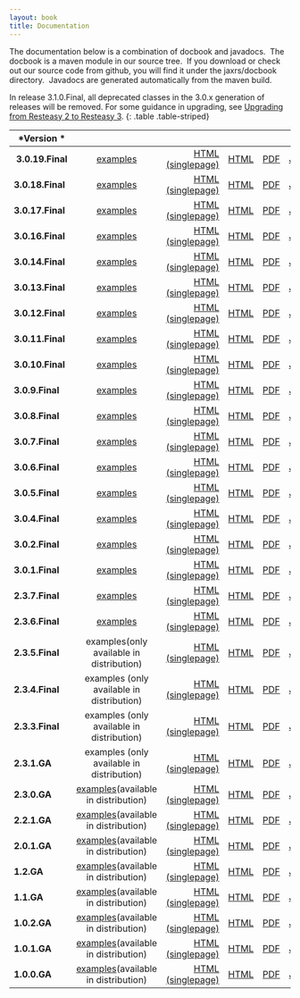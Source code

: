 ```yaml
---
layout: book
title: Documentation
---
```


The documentation below is a combination of docbook and javadocs.  The
docbook is a maven module in our source tree.  If you download or check
out our source code from github, you will find it under the
jaxrs/docbook directory.  Javadocs are generated automatically from the
maven build.

In release 3.1.0.Final, all deprecated classes in the 3.0.x generation
of releases will be removed. For some guidance in upgrading, see
[Upgrading from Resteasy 2 to Resteasy
3](http://docs.jboss.org/resteasy/docs/resteasy-upgrade-guide-en-US.pdf).
{: .table .table-striped}

 *Version *|     |       |      |      |      |
| ------------|:---:| -----:|-----:|-----:|-----:|
 **3.0.19.Final** | [examples](https://github.com/resteasy/Resteasy/tree/3.0.19.Final/jaxrs/examples) | [HTML (singlepage)](http://docs.jboss.org/resteasy/docs/3.0.19.Final/userguide/html_single/index.html) | [HTML](http://docs.jboss.org/resteasy/docs/3.0.19.Final/userguide/html/index.html) | [PDF](http://docs.jboss.org/resteasy/docs/3.0.19.Final/userguide/pdf/resteasy-reference-guide-en-US.pdf) | [Javadocs](http://docs.jboss.org/resteasy/docs/3.0.19.Final/javadocs/index.html)
**3.0.18.Final**|[examples](https://github.com/resteasy/Resteasy/tree/3.0.18/jaxrs/examples) | [HTML (singlepage)](http://docs.jboss.org/resteasy/docs/3.0.18.Final/userguide/html_single/index.html)|[HTML](http://docs.jboss.org/resteasy/docs/3.0.18.Final/userguide/html/index.html)|[PDF](http://docs.jboss.org/resteasy/docs/3.0.18.Final/userguide/pdf/resteasy-reference-guide-en-US.pdf)|[Javadocs](http://docs.jboss.org/resteasy/docs/3.0.18.Final/javadocs/index.html)
**3.0.17.Final**|[examples](https://github.com/resteasy/Resteasy/tree/3.0.17.Final/jaxrs/examples)|[HTML (singlepage)](http://docs.jboss.org/resteasy/docs/3.0.17.Final/userguide/html_single/index.html)|[HTML](http://docs.jboss.org/resteasy/docs/3.0.17.Final/userguide/html/index.html)|[PDF](http://docs.jboss.org/resteasy/docs/3.0.17.Final/userguide/pdf/resteasy-reference-guide-en-US.pdf)|[Javadocs](http://docs.jboss.org/resteasy/docs/3.0.17.Final/javadocs/index.html)
**3.0.16.Final** |[examples](https://github.com/resteasy/Resteasy/tree/3.0.16.Final/jaxrs/examples)|[HTML (singlepage)](http://docs.jboss.org/resteasy/docs/3.0.16.Final/userguide/html_single/index.html)|[HTML](http://docs.jboss.org/resteasy/docs/3.0.16.Final/userguide/html/index.html)|[PDF](http://docs.jboss.org/resteasy/docs/3.0.16.Final/userguide/pdf/resteasy-reference-guide-en-US.pdf)|[Javadocs](http://docs.jboss.org/resteasy/docs/3.0.16.Final/javadocs/index.html)
**3.0.14.Final**|[examples](https://github.com/resteasy/Resteasy/tree/3.0.14.Final/jaxrs/examples)|[HTML (singlepage)](http://docs.jboss.org/resteasy/docs/3.0.14.Final/userguide/html_single/index.html)|[HTML](http://docs.jboss.org/resteasy/docs/3.0.14.Final/userguide/html/index.html)|[PDF](http://docs.jboss.org/resteasy/docs/3.0.14.Final/userguide/pdf/resteasy-reference-guide-en-US.pdf)|[Javadocs](http://docs.jboss.org/resteasy/docs/3.0.14.Final/javadocs/index.html)
**3.0.13.Final**|[examples](https://github.com/resteasy/Resteasy/tree/3.0.13.Final/jaxrs/examples)|[HTML (singlepage)](http://docs.jboss.org/resteasy/docs/3.0.13.Final/userguide/html_single/index.html)|[HTML](http://docs.jboss.org/resteasy/docs/3.0.13.Final/userguide/html/index.html)|[PDF](http://docs.jboss.org/resteasy/docs/3.0.13.Final/userguide/pdf/resteasy-reference-guide-en-US.pdf)|[Javadocs](http://docs.jboss.org/resteasy/docs/3.0.13.Final/javadocs/index.html)
**3.0.12.Final**|[examples](https://github.com/resteasy/Resteasy/tree/3.0.12.Final/jaxrs/examples)|[HTML (singlepage)](http://docs.jboss.org/resteasy/docs/3.0.12.Final/userguide/html_single/index.html)|[HTML](http://docs.jboss.org/resteasy/docs/3.0.12.Final/userguide/html/index.html)|[PDF](http://docs.jboss.org/resteasy/docs/3.0.12.Final/userguide/pdf/resteasy-reference-guide-en-US.pdf)|[Javadocs](http://docs.jboss.org/resteasy/docs/3.0.12.Final/javadocs/index.html)
**3.0.11.Final**|[examples](https://github.com/resteasy/Resteasy/tree/3.0.11.Final/jaxrs/examples)|[HTML (singlepage)](http://docs.jboss.org/resteasy/docs/3.0.11.Final/userguide/html_single/index.html)|[HTML](http://docs.jboss.org/resteasy/docs/3.0.11.Final/userguide/html/index.html)|[PDF](http://docs.jboss.org/resteasy/docs/3.0.11.Final/userguide/pdf/resteasy-reference-guide-en-US.pdf)|[Javadocs](http://docs.jboss.org/resteasy/docs/3.0.11.Final/javadocs/index.html)
**3.0.10.Final**|[examples](https://github.com/resteasy/Resteasy/tree/3.0.10.Final/jaxrs/examples)|[HTML (singlepage)](http://docs.jboss.org/resteasy/docs/3.0.10.Final/userguide/html_single/index.html)|[HTML](http://docs.jboss.org/resteasy/docs/3.0.10.Final/userguide/html/index.html)|[PDF](http://docs.jboss.org/resteasy/docs/3.0.10.Final/userguide/pdf/resteasy-reference-guide-en-US.pdf)|[Javadocs](http://docs.jboss.org/resteasy/docs/3.0.10.Final/javadocs/index.html)
**3.0.9.Final**|[examples](https://github.com/resteasy/Resteasy/tree/3.0.9.Final/jaxrs/examples)|[HTML (singlepage)](http://docs.jboss.org/resteasy/docs/3.0.9.Final/userguide/html_single/index.html)|[HTML](http://docs.jboss.org/resteasy/docs/3.0.9.Final/userguide/html/index.html)|[PDF](http://docs.jboss.org/resteasy/docs/3.0.9.Final/userguide/pdf/resteasy-reference-guide-en-US.pdf)|[Javadocs](http://docs.jboss.org/resteasy/docs/3.0.9.Final/javadocs/index.html)
**3.0.8.Final**|[examples](https://github.com/resteasy/Resteasy/tree/3.0.8.Final/jaxrs/examples)|[HTML (singlepage)](http://docs.jboss.org/resteasy/docs/3.0.8.Final/userguide/html_single/index.html)|[HTML](http://docs.jboss.org/resteasy/docs/3.0.8.Final/userguide/html/index.html)|[PDF](http://docs.jboss.org/resteasy/docs/3.0.8.Final/userguide/pdf/resteasy-reference-guide-en-US.pdf)|[Javadocs](http://docs.jboss.org/resteasy/docs/3.0.8.Final/javadocs/index.html)
**3.0.7.Final**|[examples](https://github.com/resteasy/Resteasy/tree/3.0.7.Final/jaxrs/examples)|[HTML (singlepage)](http://docs.jboss.org/resteasy/docs/3.0.7.Final/userguide/html_single/index.html)|[HTML](http://docs.jboss.org/resteasy/docs/3.0.7.Final/userguide/html/index.html)|[PDF](http://docs.jboss.org/resteasy/docs/3.0.7.Final/userguide/pdf/resteasy-reference-guide-en-US.pdf)|[Javadocs](http://docs.jboss.org/resteasy/docs/3.0.7.Final/javadocs/index.html)
**3.0.6.Final**|[examples](https://github.com/resteasy/Resteasy/tree/3.0.6.Final/jaxrs/examples)|[HTML (singlepage)](http://docs.jboss.org/resteasy/docs/3.0.6.Final/userguide/html_single/index.html)|[HTML](http://docs.jboss.org/resteasy/docs/3.0.6.Final/userguide/html/index.html)|[PDF](http://docs.jboss.org/resteasy/docs/3.0.6.Final/userguide/pdf/resteasy-reference-guide-en-US.pdf)|[Javadocs](http://docs.jboss.org/resteasy/docs/3.0.6.Final/javadocs/index.html)
**3.0.5.Final**|[examples](https://github.com/resteasy/Resteasy/tree/3.0.5.Final/jaxrs/examples)|[HTML (singlepage)](http://docs.jboss.org/resteasy/docs/3.0.5.Final/userguide/html_single/index.html)|[HTML](http://docs.jboss.org/resteasy/docs/3.0.5.Final/userguide/html/index.html)|[PDF](http://docs.jboss.org/resteasy/docs/3.0.5.Final/userguide/pdf/resteasy-reference-guide-en-US.pdf)|[Javadocs](http://docs.jboss.org/resteasy/docs/3.0.5.Final/javadocs/index.html)
**3.0.4.Final**|[examples](https://github.com/resteasy/Resteasy/tree/3.0.4.Final/jaxrs/examples)|[HTML (singlepage)](http://docs.jboss.org/resteasy/docs/3.0.4.Final/userguide/html_single/index.html)|[HTML](http://docs.jboss.org/resteasy/docs/3.0.4.Final/userguide/html/index.html)|[PDF](http://docs.jboss.org/resteasy/docs/3.0.4.Final/userguide/pdf/resteasy-reference-guide-en-US.pdf)|[Javadocs](http://docs.jboss.org/resteasy/docs/3.0.4.Final/javadocs/index.html)
**3.0.2.Final**|[examples](https://github.com/resteasy/Resteasy/tree/3.0.2.Final/jaxrs/examples)|[HTML (singlepage)](http://docs.jboss.org/resteasy/docs/3.0.2.Final/userguide/html_single/index.html)|[HTML](http://docs.jboss.org/resteasy/docs/3.0.2.Final/userguide/html/index.html)|[PDF](http://docs.jboss.org/resteasy/docs/3.0.2.Final/userguide/pdf/resteasy-reference-guide-en-US.pdf)|[Javadocs](http://docs.jboss.org/resteasy/docs/3.0.2.Final/javadocs/index.html)
**3.0.1.Final**|[examples](https://github.com/resteasy/Resteasy/tree/3.0.1.Final/jaxrs/examples)|[HTML (singlepage)](http://docs.jboss.org/resteasy/docs/3.0.1.Final/userguide/html_single/index.html)|[HTML](http://docs.jboss.org/resteasy/docs/3.0.1.Final/userguide/html/index.html)|[PDF](http://docs.jboss.org/resteasy/docs/3.0.1.Final/userguide/pdf/resteasy-reference-guide-en-US.pdf)|[Javadocs](http://docs.jboss.org/resteasy/docs/3.0.1.Final/javadocs/index.html)
**2.3.7.Final**|[examples](https://github.com/resteasy/Resteasy/tree/2.3.7/examples)|[HTML (singlepage)](http://docs.jboss.org/resteasy/docs/2.3.7.Final/userguide/html_single/index.html)|[HTML](http://docs.jboss.org/resteasy/docs/2.3.7.Final/userguide/html/index.html)|[PDF](http://docs.jboss.org/resteasy/docs/2.3.7.Final/userguide/pdf/resteasy-reference-guide-en-US.pdf)|[Javadocs](http://docs.jboss.org/resteasy/docs/2.3.7.Final/javadocs/index.html)
**2.3.6.Final**|[examples](https://github.com/resteasy/Resteasy/tree/2.3.6/examples)|[HTML (singlepage)](http://docs.jboss.org/resteasy/docs/2.3.6.Final/userguide/html_single/index.html)|[HTML](http://docs.jboss.org/resteasy/docs/2.3.6.Final/userguide/html/index.html)|[PDF](http://docs.jboss.org/resteasy/docs/2.3.6.Final/userguide/pdf/resteasy-reference-guide-en-US.pdf)|[Javadocs](http://docs.jboss.org/resteasy/docs/2.3.6.Final/javadocs/index.html)
**2.3.5.Final**|examples(only available in distribution)|[HTML (singlepage)](http://docs.jboss.org/resteasy/docs/2.3.5.Final/userguide/html_single/index.html)|[HTML](http://docs.jboss.org/resteasy/docs/2.3.5.Final/userguide/html/index.html)|[PDF](http://docs.jboss.org/resteasy/docs/2.3.5.Final/userguide/pdf/resteasy-reference-guide-en-US.pdf)|[Javadocs](http://docs.jboss.org/resteasy/docs/2.3.5.Final/javadocs/index.html)
**2.3.4.Final**|examples (only available in distribution)|[HTML (singlepage)](http://docs.jboss.org/resteasy/docs/2.3.4.Final/userguide/html_single/index.html)|[HTML](http://docs.jboss.org/resteasy/docs/2.3.4.Final/userguide/html/index.html)|[PDF](http://docs.jboss.org/resteasy/docs/2.3.4.Final/userguide/pdf/RESTEasy_Reference_Guide.pdf)|[Javadocs](http://docs.jboss.org/resteasy/docs/2.3.4.Final/javadocs/index.html)
**2.3.3.Final**|examples (only available in distribution)|[HTML (singlepage)](http://docs.jboss.org/resteasy/docs/2.3.3.Final/userguide/html_single/index.html)|[HTML](http://docs.jboss.org/resteasy/docs/2.3.3.Final/userguide/html/index.html)|[PDF](http://docs.jboss.org/resteasy/docs/2.3.3.Final/userguide/pdf/RESTEasy_Reference_Guide.pdf)|[Javadocs](http://docs.jboss.org/resteasy/docs/2.3.3.Final/javadocs/index.html)
**2.3.1.GA**|examples (only available in distribution)|[HTML (singlepage)](http://docs.jboss.org/resteasy/docs/2.3.1.GA/userguide/html_single/index.html)|[HTML](http://docs.jboss.org/resteasy/docs/2.3.1.GA/userguide/html/index.html)|[PDF](http://docs.jboss.org/resteasy/docs/2.3.1.GA/userguide/pdf/RESTEasy_Reference_Guide.pdf)|[Javadocs](http://docs.jboss.org/resteasy/docs/2.3.1.GA/javadocs/index.html)
**2.3.0.GA**|[examples](https://resteasy.svn.sourceforge.net/svnroot/resteasy/tags/RESTEASY_2_3_0_GA/examples/)(available in distribution)|[HTML (singlepage)](http://docs.jboss.org/resteasy/docs/2.3.0.GA/userguide/html_single/index.html)|[HTML](http://docs.jboss.org/resteasy/docs/2.3.0.GA/userguide/html/index.html)|[PDF](http://docs.jboss.org/resteasy/docs/2.3.0.GA/userguide/pdf/RESTEasy_Reference_Guide.pdf)|[Javadocs](http://docs.jboss.org/resteasy/docs/2.3.0.GA/javadocs/index.html)
**2.2.1.GA**|[examples](https://resteasy.svn.sourceforge.net/svnroot/resteasy/tags/RESTEASY_2_2_1_GA/examples/)(available in distribution)|[HTML (singlepage)](http://docs.jboss.org/resteasy/docs/2.2.1.GA/userguide/html_single/index.html)|[HTML](http://docs.jboss.org/resteasy/docs/2.2.1.GA/userguide/html/index.html)|[PDF](http://docs.jboss.org/resteasy/docs/2.2.1.GA/userguide/pdf/RESTEasy_Reference_Guide.pdf)|[Javadocs](http://docs.jboss.org/resteasy/docs/2.2.1.GA/javadocs/index.html)
**2.0.1.GA**|[examples](https://resteasy.svn.sourceforge.net/svnroot/resteasy/tags/RESTEASY_JAXRS_2_0_0_GA/examples/)(available in distribution)|[HTML (singlepage)](http://docs.jboss.org/resteasy/docs/2.0.0.GA/userguide/html_single/index.html)|[HTML](http://docs.jboss.org/resteasy/docs/2.0.0.GA/userguide/html/index.html)|[PDF](http://docs.jboss.org/resteasy/docs/2.0.0.GA/userguide/pdf/RESTEasy_Reference_Guide.pdf)|[Javadocs](http://docs.jboss.org/resteasy/docs/2.0.0.GA/javadocs/index.html)
**1.2.GA**|[examples](https://resteasy.svn.sourceforge.net/svnroot/resteasy/tags/RESTEASY_JAXRS_1_2_GA/examples/)(available in distribution)|[HTML (singlepage)](/file-access/default/members/resteasy/freezone/docs/1.2.GA/userguide/html_single/index.html)|[HTML](/file-access/default/members/resteasy/freezone/docs/1.2.GA/userguide/html/index.html)|[PDF](/file-access/default/members/resteasy/freezone/docs/1.2.GA/userguide/pdf/RESTEasy_Reference_Guide.pdf)|[Javadocs](/file-access/default/members/resteasy/freezone/docs/1.2.GA/javadocs/index.html)
**1.1.GA**|[examples](https://resteasy.svn.sourceforge.net/svnroot/resteasy/tags/RESTEASY_JAXRS_1_1_GA/examples/)(available in distribution)|[HTML (singlepage)](/file-access/default/members/resteasy/freezone/docs/1.1.GA/userguide/html_single/index.html)|[HTML](/file-access/default/members/resteasy/freezone/docs/1.1.GA/userguide/html/index.html)|[PDF](/file-access/default/members/resteasy/freezone/docs/1.1.GA/userguide/pdf/RESTEasy_Reference_Guide.pdf)|[Javadocs](/file-access/default/members/resteasy/freezone/docs/1.1.GA/javadocs/index.html)
**1.0.2.GA**|[examples](https://resteasy.svn.sourceforge.net/svnroot/resteasy/tags/RESTEASY_JAXRS_1_0_2_GA/examples/)(available in distribution)|[HTML (singlepage)](/file-access/default/members/resteasy/freezone/docs/1.0.2.GA/userguide/html_single/index.html)|[HTML](/file-access/default/members/resteasy/freezone/docs/1.0.2.GA/userguide/html/index.html)|[PDF](/file-access/default/members/resteasy/freezone/docs/1.0.2.GA/userguide/pdf/RESTEasy_Reference_Guide.pdf)|[Javadocs](/file-access/default/members/resteasy/freezone/docs/1.0.2.GA/javadocs/index.html)
**1.0.1.GA**|[examples](https://resteasy.svn.sourceforge.net/svnroot/resteasy/tags/RESTEASY_JAXRS_1_0_1_GA/examples/)(available in distribution)|[HTML (singlepage)](/file-access/default/members/resteasy/freezone/docs/1.0.1.GA/userguide/html_single/index.html)|[HTML](/file-access/default/members/resteasy/freezone/docs/1.0.1.GA/userguide/html/index.html)|[PDF](/file-access/default/members/resteasy/freezone/docs/1.0.1.GA/userguide/pdf/RESTEasy_Reference_Guide.pdf)|[Javadocs](/file-access/default/members/resteasy/freezone/docs/1.0.1.GA/javadocs/index.html)
**1.0.0.GA**|[examples](https://resteasy.svn.sourceforge.net/svnroot/resteasy/tags/RESTEASY_JAXRS_1_0_0_GA/examples/)(available in distribution)|[HTML (singlepage)](/file-access/default/members/resteasy/freezone/docs/1.0.0.GA/userguide/html_single/index.html)|[HTML](/file-access/default/members/resteasy/freezone/docs/1.0.0.GA/userguide/html/index.html)|[PDF](/file-access/default/members/resteasy/freezone/docs/1.0.0.GA/userguide/pdf/RESTEasy_Reference_Guide.pdf)|[Javadocs](/file-access/default/members/resteasy/freezone/docs/1.0.0.GA/javadocs/index.html)

 

[](http://www.jboss.org/security.html)
